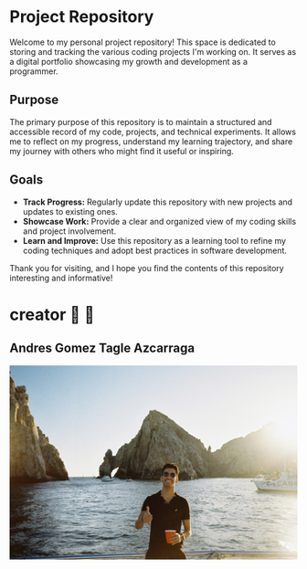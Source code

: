 # Project Repository

Welcome to my personal project repository! This space is dedicated to storing and tracking the various coding projects I'm working on. It serves as a digital portfolio showcasing my growth and development as a programmer.

## Purpose

The primary purpose of this repository is to maintain a structured and accessible record of my code, projects, and technical experiments. It allows me to reflect on my progress, understand my learning trajectory, and share my journey with others who might find it useful or inspiring.

## Goals

- **Track Progress:** Regularly update this repository with new projects and updates to existing ones.
- **Showcase Work:** Provide a clear and organized view of my coding skills and project involvement.
- **Learn and Improve:** Use this repository as a learning tool to refine my coding techniques and adopt best practices in software development.

Thank you for visiting, and I hope you find the contents of this repository interesting and informative!

# creator :shushing_face: :deaf_person:

## Andres Gomez Tagle Azcarraga

![Tagle Photo](000027.JPG)
